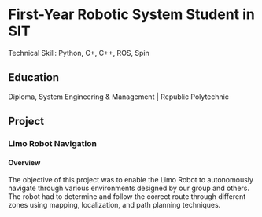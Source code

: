 # First-Year Robotic System Student in SIT
Technical Skill: Python, C+, C++, ROS, Spin

## Education
Diploma, System Engineering & Management | Republic Polytechnic

## Project
### Limo Robot Navigation
#### Overview
The objective of this project was to enable the Limo Robot to autonomously navigate through various environments designed by our group and others. The robot had to determine and follow the correct route through different zones using mapping, localization, and path planning techniques.  
